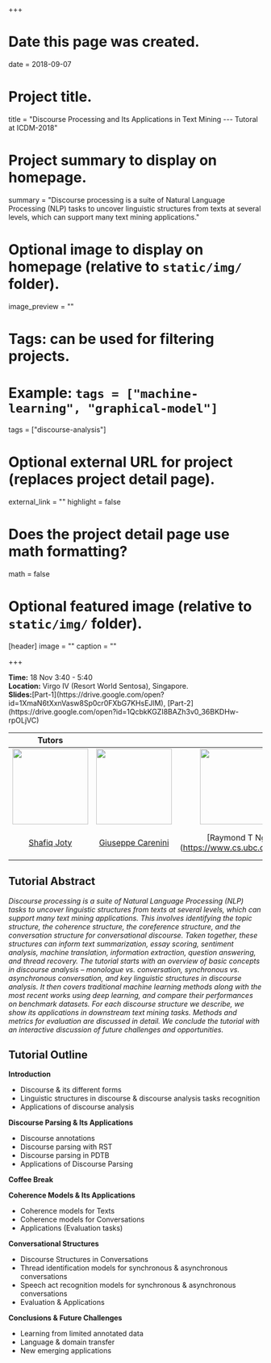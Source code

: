 +++
# Date this page was created.
date = 2018-09-07

# Project title.
title = "Discourse Processing and Its Applications in Text Mining --- Tutoral at ICDM-2018"

# Project summary to display on homepage.
summary = "Discourse processing is a suite of Natural Language Processing (NLP) tasks to uncover linguistic structures from texts at several levels, which can support many text mining applications."

# Optional image to display on homepage (relative to `static/img/` folder).
image_preview = ""

# Tags: can be used for filtering projects.
# Example: `tags = ["machine-learning", "graphical-model"]`
tags = ["discourse-analysis"]

# Optional external URL for project (replaces project detail page).
external_link = ""
highlight = false
# Does the project detail page use math formatting?
math = false

# Optional featured image (relative to `static/img/` folder).
[header]
image = ""
caption = ""

+++

<p><strong>Time:</strong> 18 Nov 3:40 - 5:40</br>
<strong>Location:</strong> Virgo IV (Resort World Sentosa), Singapore. </br>
<strong>Slides:</strong>[Part-1](https://drive.google.com/open?id=1XmaN6tXxnVasw8Sp0cr0FXbG7KHsEJlM), [Part-2](https://drive.google.com/open?id=1QcbkKGZI8BAZh3v0_36BKDHw-rpOLjVC) </p>

| Tutors | | | |
|:---: | :---: | :---: | :---: |
| <img class="img-circle" style="width: 150px;height: 150px;" src="https://raihanjoty.github.io/img/nav/shafiq.jpg"> | <img class="img-circle" style="width: 150px;height: 150px;" src="http://www.cs.ubc.ca/~carenini/carenini.jpg "> | <img class="img-circle" style="width: 150px;height: 150px;" src="https://www.cs.ubc.ca/~rng/Raymond_Ng.JPG"> | <img class="img-circle" style="width: 150px;height: 150px;" src="https://www.ufv.ca/media/assets/computer-information-systems/pictures/gabe-headshot-200x201.jpg">|
| [Shafiq Joty](https://raihanjoty.github.io/) | [Giuseppe Carenini](http://www.cs.ubc.ca/~carenini/)| [Raymond T Ng] (https://www.cs.ubc.ca/~rng/)| [Gabriel Murray] (https://www.ufv.ca/cis/faculty-and-staff/murray-gabriel.htm) |
 <h2 id="tutorialabstract">Tutorial Abstract</h2>
 <p><em>Discourse processing is a suite of Natural Language Processing (NLP) tasks to uncover linguistic structures from texts at several levels, which can support many text mining applications. This involves identifying the topic structure, the coherence structure, the coreference structure, and the conversation structure for conversational discourse. Taken together, these structures can inform text summarization, essay scoring, sentiment analysis, machine translation, information extraction, question answering, and thread recovery. The tutorial starts with an overview of basic concepts in discourse analysis – monologue vs. conversation, synchronous vs. asynchronous conversation, and key linguistic structures in discourse analysis. It then covers traditional machine learning methods along with the most recent works using deep learning, and compare their performances on benchmark datasets. For each discourse structure we describe, we show its applications in downstream text mining tasks. Methods and metrics for evaluation are discussed in detail. We conclude the tutorial with an interactive discussion of future challenges and opportunities.</em></p>
 <h2 id="tutorialoutline">Tutorial Outline</h2>
 <p><strong>Introduction</strong> </p>
 <ul>
<li> Discourse &amp; its different forms</li>
 <li> Linguistic structures in discourse &amp; discourse analysis tasks
recognition</li>
 <li> Applications of discourse analysis</li>
</ul>
 <p><strong>Discourse Parsing &amp; Its Applications</strong> </p>
 <ul>
<li> Discourse annotations</li>
 <li> Discourse parsing with RST</li>
 <li> Discourse parsing in PDTB</li>
 <li> Applications of Discourse Parsing</li>
</ul>
 <p><strong>Coffee Break</strong> </p>
 <p><strong>Coherence Models &amp; Its Applications</strong> </p>
 <ul>
<li> Coherence models for Texts</li>
 <li> Coherence models for Conversations</li>
 <li> Applications (Evaluation tasks)</li>
</ul>
 <p><strong>Conversational Structures</strong> </p>
 <ul>
<li> Discourse Structures in Conversations</li>
 <li> Thread identification models for synchronous &amp; asynchronous conversations </li>
 <li> Speech act recognition models for synchronous &amp; asynchronous conversations</li>
 <li> Evaluation &amp; Applications</li>
</ul>
 <p><strong>Conclusions &amp; Future Challenges</strong> </p>
 <ul>
<li> Learning from limited annotated data</li>
 <li> Language &amp; domain transfer </li>
 <li> New emerging applications</li>
</ul>
  
